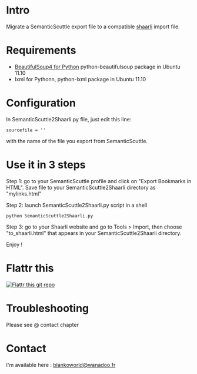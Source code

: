 # Intro

Migrate a SemanticScuttle export file to a compatible [shaarli](http://sebsauvage.net/wiki/doku.php?id=php:shaarli "Visit official Shaarli website") import file.

# Requirements

- [BeautifulSoup4 for Python](http://www.crummy.com/software/BeautifulSoup/ "Visit official BeautifulSoup website") python-beautifulsoup package in Ubuntu 11.10
- lxml for Pythonn, python-lxml package in Ubuntu 11.10

# Configuration

In SemanticScuttle2Shaarli.py file, just edit this line:

    sourcefile = ''

with the name of the file you export from SemanticScuttle.

# Use it in 3 steps

Step 1: go to your SemanticScuttle profile and click on "Export Bookmarks in HTML". Save file to your SemanticScuttle2Shaarli directory as "mylinks.html"

Step 2: launch SemanticScuttle2Shaarli.py script in a shell

    python SemanticScuttle2Shaarli.py

Step 3: go to your Shaarli website and go to Tools > Import, then choose "to_shaarli.html" that appears in your SemanticScuttle2Shaarli directory.

Enjoy !

# Flattr this

[![Flattr this git repo](http://api.flattr.com/button/flattr-badge-large.png)](https://flattr.com/submit/auto?user_id=blankoworld&url=https://github.com/blankoworld/SemanticScuttle2Shaarli&title=SemanticScuttle2Shaarli&language=french&tags=github&category=software "Flattr this repository!")

# Troubleshooting

Please see @ contact chapter

# Contact

I'm available here : <blankoworld@wanadoo.fr>

